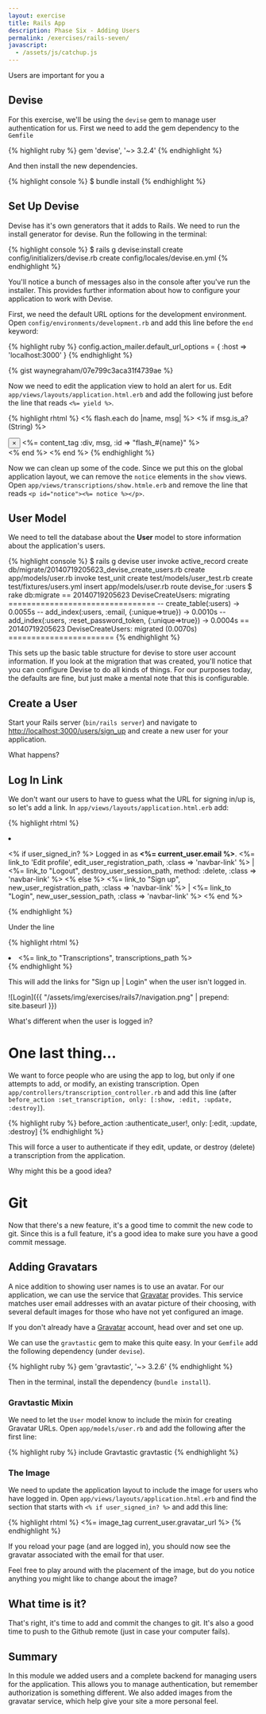 ```yaml
---
layout: exercise
title: Rails App
description: Phase Six - Adding Users
permalink: /exercises/rails-seven/
javascript:
  - /assets/js/catchup.js
---
```


Users are important for you a

## Devise
For this exercise, we'll be using the `devise` gem to manage user
authentication for us. First we need to add the gem dependency to the `Gemfile`

{% highlight ruby %}
gem 'devise', '~> 3.2.4'
{% endhighlight %}

And then install the new dependencies.

{% highlight console %}
$ bundle install
{% endhighlight %}

## Set Up Devise

Devise has it's own generators that it adds to Rails. We need to run the
install generator for devise. Run the following in the terminal:

{% highlight console %}
$ rails g devise:install
    create  config/initializers/devise.rb
    create  config/locales/devise.en.yml
{% endhighlight %}

You'll notice a bunch of messages also in the console after you've run the
installer.  This provides further information about how to configure your
application to work
with Devise.

First, we need the default URL options for the development environment. Open
`config/environments/development.rb` and add this line before the `end`
keyword:

{% highlight ruby %}
config.action_mailer.default_url_options = { :host => 'localhost:3000' }
{% endhighlight %}

{% gist waynegraham/07e799c3aca31f4739ae %}

Now we need to edit the application view to hold an alert for us. Edit
`app/views/layouts/application.html.erb` and add the following just before
the line that reads `<%= yield %>`.

{% highlight rhtml %}
<% flash.each do |name, msg| %>
  <% if msg.is_a?(String) %>
    <div class="alert alert-<%= name.to_s == 'notice' ? 'success' : 'danger' %>">
      <button type="button" class="close" data-dismiss="alert" aria-hidden="true">&times;</button>
      <%= content_tag :div, msg, :id => "flash_#{name}" %>
    </div>
  <% end %>
<% end %>
{% endhighlight %}

Now we can clean up some of the code. Since we put this on the global
application layout, we can remove the `notice` elements in the `show` views.
Open `app/views/transcriptions/show.htmle.erb` and remove the line that reads
`<p id="notice"><%= notice %></p>`.

## User Model

We need to tell the database about the **User** model to store information
about the application's users.

{% highlight console %}
$ rails g devise user
      invoke  active_record
      create    db/migrate/20140719205623_devise_create_users.rb
      create    app/models/user.rb
      invoke    test_unit
      create      test/models/user_test.rb
      create      test/fixtures/users.yml
      insert    app/models/user.rb
       route  devise_for :users
$ rake db:migrate
== 20140719205623 DeviseCreateUsers: migrating ================================
-- create_table(:users)
   -> 0.0055s
-- add_index(:users, :email, {:unique=>true})
   -> 0.0010s
-- add_index(:users, :reset_password_token, {:unique=>true})
   -> 0.0004s
== 20140719205623 DeviseCreateUsers: migrated (0.0070s) =======================
{% endhighlight %}

This sets up the basic table structure for devise to store user account
information.  If you look at the migration that was created, you'll notice that
you can configure Devise to do all kinds of things. For our purposes today, the
defaults are fine, but just make a mental note that this is configurable.


## Create a User

Start your Rails server (`bin/rails server`) and navigate to
[http://localhost:3000/users/sign_up](http://localhost:3000/users/sign_up) and create
a new user for your application.

What happens?

## Log In Link

We don't want our users to have to guess what the URL for signing in/up is, so
let's add a link. In `app/views/layouts/application.html.erb` add:

{% highlight rhtml %}
<li>
  <p class="navbar-text pull-right">
    <% if user_signed_in? %>
      Logged in as <strong><%= current_user.email %></strong>.
      <%= link_to 'Edit profile', edit_user_registration_path, :class => 'navbar-link' %> |
      <%= link_to "Logout", destroy_user_session_path, method: :delete, :class => 'navbar-link'  %>
    <% else %>
      <%= link_to "Sign up", new_user_registration_path, :class => 'navbar-link'  %> |
      <%= link_to "Login", new_user_session_path, :class => 'navbar-link'  %>
    <% end %>
  </p>
</li>
{% endhighlight %}

Under the line

{% highlight rhtml %}
<li class="active">
  <%= link_to "Transcriptions", transcriptions_path %>
</li>
{% endhighlight %}

This will add the links for "Sign up | Login" when the user isn't logged in.

![Login]({{ "/assets/img/exercises/rails7/navigation.png" | prepend: site.baseurl  }})

What's different when the user is logged in?

# One last thing...

We want to force people who are using the app to log, but only if one attempts
to add, or modify, an existing transcription. Open
`app/controllers/transcription_controller.rb` and add this line (after
`before_action :set_transcription, only: [:show, :edit, :update, :destroy]`).

{% highlight ruby %}
before_action :authenticate_user!, only: [:edit, :update, :destroy]
{% endhighlight %}

This will force a user to authenticate if they edit, update, or destroy
(delete) a transcription from the application.

Why might this be a good idea?

# Git

Now that there's a new feature, it's a good time to commit the new code to git.
Since this is a full feature, it's a good idea to make sure you have a good
commit message.

## Adding Gravatars

A nice addition to showing user names is to use an avatar. For our application,
we can use the service that [Gravatar](http://gravatar.com/) provides. This
service matches user email addresses with an avatar picture of their choosing,
with several default images for those who have not yet configured an image.

If you don't already have a [Gravatar](http://gravatar.com/) account, head over
and set one up.

We can use the `gravtastic` gem to make this quite easy. In your `Gemfile` add
the following dependency (under `devise`).

{% highlight ruby %}
gem 'gravtastic', '~> 3.2.6'
{% endhighlight %}

Then in the terminal, install the dependency (`bundle install`).

### Gravtastic Mixin

We need to let the `User` model know to include the mixin for creating Gravatar
URLs. Open `app/models/user.rb` and add the following after the first line:

{% highlight ruby %}
include Gravtastic
gravtastic
{% endhighlight %}

### The Image

We need to update the application layout to include the image for users who
have logged in. Open `app/views/layouts/application.html.erb` and find the
section that starts with `<% if user_signed_in? %>` and add this line:

{% highlight rhtml %}
<%= image_tag current_user.gravatar_url %>
{% endhighlight %}

If you reload your page (and are logged in), you should now see the gravatar
associated with the email for that user.

Feel free to play around with the placement of the image, but do you notice
anything you might like to change about the image?

## What time is it?

That's right, it's time to add and commit the changes to git. It's also a
good time to push to the Github remote (just in case your computer fails).

## Summary

In this module we added users and a complete backend for managing users for the
application. This allows you to manage authentication, but remember
authorization is something different. We also added images from the gravatar
service, which help give your site a more personal feel.
